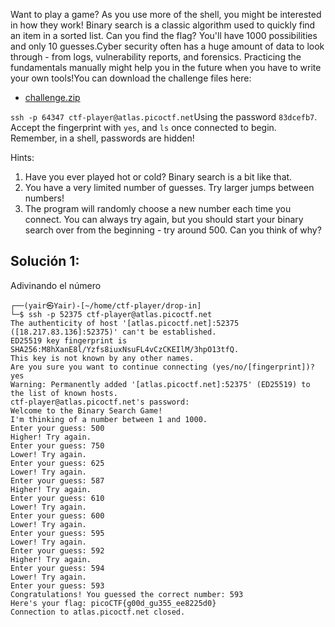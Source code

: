 Want to play a game? As you use more of the shell, you might be interested in how they work! Binary search is a classic algorithm used to quickly find an item in a sorted list. Can you find the flag? You'll have 1000 possibilities and only 10 guesses.Cyber security often has a huge amount of data to look through - from logs, vulnerability reports, and forensics. Practicing the fundamentals manually might help you in the future when you have to write your own tools!You can download the challenge files here:

- [challenge.zip](https://artifacts.picoctf.net/c_atlas/4/challenge.zip)

`ssh -p 64347 ctf-player@atlas.picoctf.net`Using the password `83dcefb7`. Accept the fingerprint with `yes`, and `ls` once connected to begin. Remember, in a shell, passwords are hidden!

Hints:
1. Have you ever played hot or cold? Binary search is a bit like that.
2. You have a very limited number of guesses. Try larger jumps between numbers!
3. The program will randomly choose a new number each time you connect. You can always try again, but you should start your binary search over from the beginning - try around 500. Can you think of why?

## Solución 1:
Adivinando el número 
```
┌──(yair㉿Yair)-[~/home/ctf-player/drop-in]
└─$ ssh -p 52375 ctf-player@atlas.picoctf.net
The authenticity of host '[atlas.picoctf.net]:52375 ([18.217.83.136]:52375)' can't be established.
ED25519 key fingerprint is SHA256:M8hXanE8l/Yzfs8iuxNsuFL4vCzCKEIlM/3hpO13tfQ.
This key is not known by any other names.
Are you sure you want to continue connecting (yes/no/[fingerprint])? yes
Warning: Permanently added '[atlas.picoctf.net]:52375' (ED25519) to the list of known hosts.
ctf-player@atlas.picoctf.net's password:
Welcome to the Binary Search Game!
I'm thinking of a number between 1 and 1000.
Enter your guess: 500
Higher! Try again.
Enter your guess: 750
Lower! Try again.
Enter your guess: 625
Lower! Try again.
Enter your guess: 587
Higher! Try again.
Enter your guess: 610
Lower! Try again.
Enter your guess: 600
Lower! Try again.
Enter your guess: 595
Lower! Try again.
Enter your guess: 592
Higher! Try again.
Enter your guess: 594
Lower! Try again.
Enter your guess: 593
Congratulations! You guessed the correct number: 593
Here's your flag: picoCTF{g00d_gu355_ee8225d0}
Connection to atlas.picoctf.net closed.


```